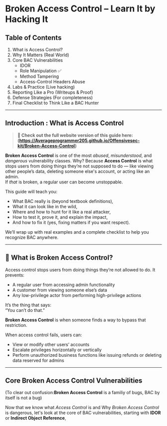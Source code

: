 # Broken Access Control – Learn It by Hacking It

## Table of Contents
1. What is Access Control?
2. Why It Matters (Real World)
3. Core BAC Vulnerabilities
    - IDOR
    - Role Manipulation ✅
    - Method Tampering
    - Access-Control Headers Abuse
4. Labs & Practice (Live hacking)
5. Reporting Like a Pro (Writeups & Proof)
6. Defense Strategies (For completeness)
7. Final Checklist to Think Like a BAC Hunter

---

## Introduction : What is Access Control 

> **🔗 Check out the full website version of this guide here: (https://Averageprogrammer205.github.io/Offensivesec-kit/Broken-Access-Control)**

**Broken Access Control** is one of the most _abused_, _misunderstood_, and _dangerous_ vulnerability classes. Why? Because **Access Control** is what stops users from doing things they’re not supposed to do — like viewing other people’s data, deleting someone else's account, or acting like an admin.  
If _that_ is broken, a regular user can become unstoppable.

This guide will teach you:

- What BAC really is (beyond textbook definitions),  
- What it can look like in the wild,  
- Where and how to hunt for it like a real attacker,  
- How to test it, prove it, and explain the impact,  
- And how to fix it (yes, fixing matters if you want respect).

We’ll wrap up with real examples and a complete checklist to help you recognize BAC anywhere.

---

## 🧠 What is Broken Access Control?

Access control stops users from doing things they’re not allowed to do. It prevents:

- A regular user from accessing admin functionality  
- A customer from viewing someone else’s data  
- Any low-privilege actor from performing high-privilege actions

It’s the thing that says:  
“You can’t do that.”

**Broken Access Control** is when someone finds a way to bypass that restriction.

When access control fails, users can:

- View or modify other users’ accounts  
- Escalate privileges horizontally or vertically  
- Perform unauthorized business functions like issuing refunds or deleting data reserved for admins  


---

## Core Broken Access Control Vulnerabilities

(To clear out confusion:**Broken Access Control** is a familiy of bugs, BAC by itself is not a bug)

Now that we know what *Access Control* is and Why *Broken Access Control* is dangerous, let's look at the core of BAC vulnerabilities, starting with **IDOR** or **Indirect Object Reference**, 